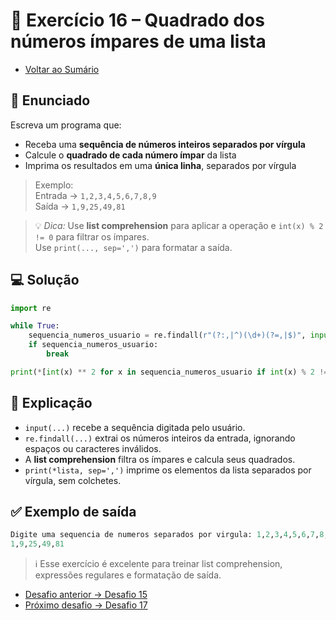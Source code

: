 # 🐍 Exercício 16 – Quadrado dos números ímpares de uma lista

- [Voltar ao Sumário](../SUMARIO.md)  

## 🧩 Enunciado

Escreva um programa que:

- Receba uma **sequência de números inteiros separados por vírgula**  
- Calcule o **quadrado de cada número ímpar** da lista  
- Imprima os resultados em uma **única linha**, separados por vírgula

> Exemplo:  
Entrada → `1,2,3,4,5,6,7,8,9`  
Saída → `1,9,25,49,81`

> 💡 *Dica:* Use **list comprehension** para aplicar a operação e `int(x) % 2 != 0` para filtrar os ímpares.  
Use `print(..., sep=',')` para formatar a saída.

## 💻 Solução

```python
import re

while True:
    sequencia_numeros_usuario = re.findall(r"(?:,|^)(\d+)(?=,|$)", input('Digite uma sequencia de numeros separados por virgula: '))
    if sequencia_numeros_usuario:
        break

print(*[int(x) ** 2 for x in sequencia_numeros_usuario if int(x) % 2 != 0], sep=',')
```

## 🧠 Explicação

- `input(...)` recebe a sequência digitada pelo usuário.
- `re.findall(...)` extrai os números inteiros da entrada, ignorando espaços ou caracteres inválidos.
- A **list comprehension** filtra os ímpares e calcula seus quadrados.
- `print(*lista, sep=',')` imprime os elementos da lista separados por vírgula, sem colchetes.

## ✅ Exemplo de saída

```python
Digite uma sequencia de numeros separados por virgula: 1,2,3,4,5,6,7,8,9
1,9,25,49,81
```

> ℹ️ Esse exercício é excelente para treinar list comprehension, expressões regulares e formatação de saída.

- [Desafio anterior → Desafio 15](./desafio_15.md)  
- [Próximo desafio → Desafio 17](./desafio_17.md)
